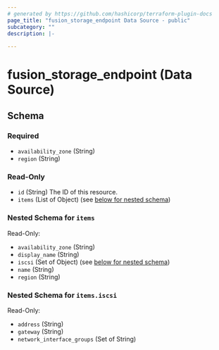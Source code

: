 ```yaml
---
# generated by https://github.com/hashicorp/terraform-plugin-docs
page_title: "fusion_storage_endpoint Data Source - public"
subcategory: ""
description: |-
  
---
```


# fusion_storage_endpoint (Data Source)





<!-- schema generated by tfplugindocs -->
## Schema

### Required

- `availability_zone` (String)
- `region` (String)

### Read-Only

- `id` (String) The ID of this resource.
- `items` (List of Object) (see [below for nested schema](#nestedatt--items))

<a id="nestedatt--items"></a>
### Nested Schema for `items`

Read-Only:

- `availability_zone` (String)
- `display_name` (String)
- `iscsi` (Set of Object) (see [below for nested schema](#nestedobjatt--items--iscsi))
- `name` (String)
- `region` (String)

<a id="nestedobjatt--items--iscsi"></a>
### Nested Schema for `items.iscsi`

Read-Only:

- `address` (String)
- `gateway` (String)
- `network_interface_groups` (Set of String)


